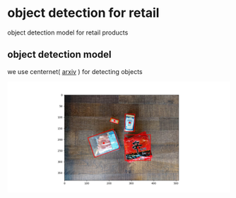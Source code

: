 # object detection for retail
object detection model for retail products

## object detection model
 we use centernet( [arxiv](https://arxiv.org/pdf/1904.08189.pdf)  ) for detecting objects

![test](https://github.com/SeungyounShin/object_detection_for_retail/blob/master/resource/test.png?raw=true)
